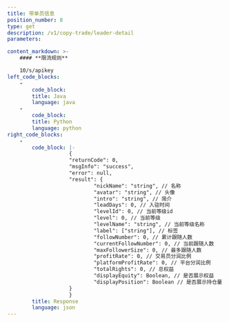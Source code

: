 ```yaml
---
title: 带单员信息
position_number: 8
type: get
description: /v1/copy-trade/leader-detail
parameters:

content_markdown: >-
    #### **限流规则**

    10/s/apikey
left_code_blocks:
    -
        code_block:
        title: Java
        language: java
    -
        code_block:
        title: Python
        language: python
right_code_blocks:
    -
        code_block: |-
                    {
                    "returnCode": 0,
                    "msgInfo": "success",
                    "error": null,
                    "result": {
                            "nickName": "string", // 名称
                            "avatar": "string", // 头像
                            "intro": "string", // 简介
                            "leadDays": 0, // 入驻时间
                            "levelId": 0, // 当前等级id
                            "level": 0, // 当前等级
                            "levelName": "string", // 当前等级名称
                            "label": ["string"], // 标签
                            "followNumber": 0, // 累计跟随人数
                            "currentFollowNumber": 0, // 当前跟随人数
                            "maxFollowerSize": 0, // 最多跟随人数
                            "profitRate": 0, // 交易员分润比例
                            "platformProfitRate": 0, // 平台分润比例
                            "totalRights": 0, // 总权益
                            "displayEquity": Boolean, // 是否展示权益
                            "displayPosition": Boolean // 是否展示持仓量
                    }
                    }
        title: Response
        language: json
---
```

